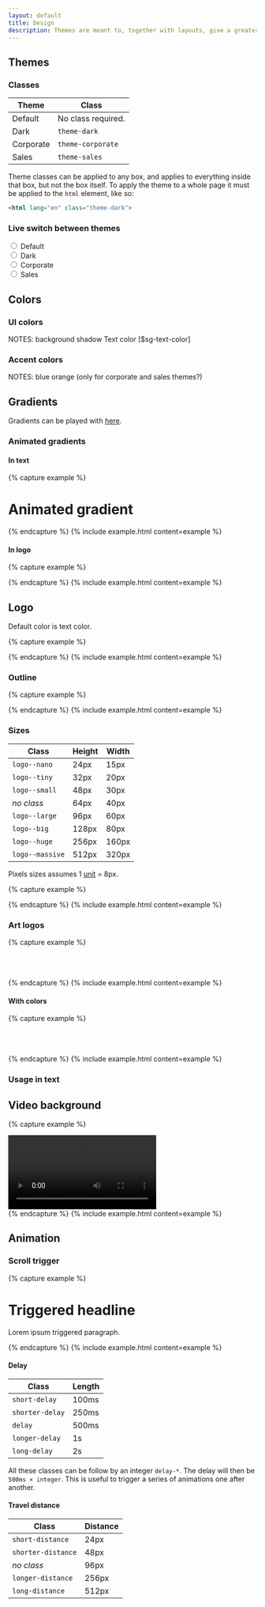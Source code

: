 ```yaml
---
layout: default
title: Design
description: Themes are meant to, together with layouts, give a greater sense of order while browsing around the site, by visually telling the user what section he is viewing.
---
```


## Themes

### Classes

| Theme     | Class              |
| --------- |--------------------|
| Default   | No class required. |
| Dark      | `theme-dark`       |  
| Corporate | `theme-corporate`  |
| Sales     | `theme-sales`      |



Theme classes can be applied to any box, and applies to everything inside that box, but not the box itself. To apply the theme to a whole page it must be applied to the `html` element, like so:

```html
<html lang="en" class="theme-dark">
```

### Live switch between themes

<div id="theme-switcher">

  <div class="custom-control custom-radio custom-control-inline">
    <input type="radio" id="theme-default" name="theme-class" class="custom-control-input" v-on:change="switchTheme('')">
    <label class="custom-control-label" for="theme-default">Default</label>
  </div>
  <div class="custom-control custom-radio custom-control-inline">
    <input type="radio" id="theme-dark" name="theme-class" class="custom-control-input" v-on:change="switchTheme('theme-dark')">
    <label class="custom-control-label" for="theme-dark">Dark</label>
  </div>
  <div class="custom-control custom-radio custom-control-inline">
    <input type="radio" id="theme-corporate" name="theme-class" class="custom-control-input" v-on:change="switchTheme('theme-corporate')">
    <label class="custom-control-label" for="theme-corporate">Corporate</label>
  </div>
  <div class="custom-control custom-radio custom-control-inline">
    <input type="radio" id="theme-sales" name="theme-class" class="custom-control-input" v-on:change="switchTheme('theme-sales')">
    <label class="custom-control-label" for="theme-sales">Sales</label>
  </div>

</div>


## Colors

### UI colors

NOTES:
background
shadow
Text color [$sg-text-color]


### Accent colors

NOTES:
blue
orange
(only for corporate and sales themes?)


## Gradients

<div class="docs-gradients-container">
  <div class="docs-gradient-item"><div class="docs-gradient docs-gradient-1"></div><div class="docs-color-codes"></div></div>
  <div class="docs-gradient-item"><div class="docs-gradient docs-gradient-2"></div><div class="docs-color-codes"></div></div>
  <div class="docs-gradient-item"><div class="docs-gradient docs-gradient-3"></div><div class="docs-color-codes"></div></div>
  <div class="docs-gradient-item"><div class="docs-gradient docs-gradient-4"></div><div class="docs-color-codes"></div></div>
  <div class="docs-gradient-item"><div class="docs-gradient docs-gradient-5"></div><div class="docs-color-codes"></div></div>
  <div class="docs-gradient-item"><div class="docs-gradient docs-gradient-6"></div><div class="docs-color-codes"></div></div>
  <div class="docs-gradient-item"><div class="docs-gradient docs-gradient-7"></div><div class="docs-color-codes"></div></div>
  <div class="docs-gradient-item"><div class="docs-gradient docs-gradient-8"></div><div class="docs-color-codes"></div></div>
</div>

Gradients can be played with [here](https://www.css-gradient.com/).

### Animated gradients

<div class="docs-gradients-container">
  <div class="docs-gradient-item">
    <div class="docs-gradient --moving-background-gradient"></div>
  </div>
</div>

#### In text

{% capture example %}
<h1 class="display-2 --moving-background-gradient">Animated gradient</h1>
{% endcapture %}
{% include example.html content=example %}

#### In logo

{% capture example %}
<div class="logo logo--huge logo--outline logo--center --moving-background-gradient"></div>
{% endcapture %}
{% include example.html content=example %}


## Logo

Default color is text color.

{% capture example %}
<div class="logo"></div>
{% endcapture %}
{% include example.html content=example %}

### Outline

{% capture example %}
<div class="logo logo--outline"></div>
{% endcapture %}
{% include example.html content=example %}

### Sizes

| Class            | Height | Width |
| ---------------- | ------ | ------|
| `logo--nano`     |   24px |  15px |
| `logo--tiny`     |   32px |  20px |
| `logo--small`    |   48px |  30px |
| _no class_       |   64px |  40px |
| `logo--large`    |   96px |  60px |
| `logo--big`      |  128px |  80px |
| `logo--huge`     |  256px | 160px |
| `logo--massive`  |  512px | 320px |

Pixels sizes assumes 1 [unit](docs/introduction/#eight-point-grid) = 8px.

{% capture example %}
<div class="logo logo--huge logo--center"></div>
{% endcapture %}
{% include example.html content=example %}

### Art logos

{% capture example %}
<div class="logo logo--large logo--art_glitch"></div><br>
<div class="logo logo--large logo--art_stripes-2"></div><br>
<div class="logo logo--large logo--art_3d-shadow"></div><br>
<div class="logo logo--large logo--art_stripes"></div>
{% endcapture %}
{% include example.html content=example %}

#### With colors

{% capture example %}
<div class="logo logo--large logo--art_glitch_color"></div><br>
<div class="logo logo--large logo--art_stripes-2_color"></div><br>
<div class="logo logo--large logo--art_3d-shadow_color"></div><br>
<div class="logo logo--large logo--art_stripes_color"></div>
{% endcapture %}
{% include example.html content=example %}

### Usage in text

## Video background

{% capture example %}
<div class="video-background">
  <video>
    <source src="waterfall.webm" type="video/webm">
    <source src="waterfall.mp4" type="video/mp4">
  </video>
  <div class="content"></div>
</div>
{% endcapture %}
{% include example.html content=example %}


## Animation

### Scroll trigger

{% capture example %}
<div data-scroll class="vecora">
  <h1 class="vecora animate left">Triggered headline</h1>
  <p class="vecora animate right delay">Lorem ipsum triggered paragraph.</p>
</div>
{% endcapture %}
{% include example.html content=example %}

#### Delay

| Class           | Length |
| --------------- | ------ |
| `short-delay`   |  100ms |
| `shorter-delay` |  250ms |
| `delay`         |  500ms |
| `longer-delay`  |     1s |
| `long-delay`    |     2s |

All these classes can be follow by an integer `delay-*`. The delay will then be `500ms × integer`. This is useful to trigger a series of animations one after another.

#### Travel distance

| Class              | Distance |
| ------------------ | -------- |
| `short-distance`   |     24px |
| `shorter-distance` |     48px |
| _no class_         |     96px |
| `longer-distance`  |    256px |
| `long-distance`    |    512px |
